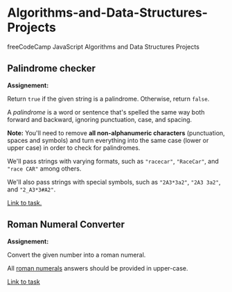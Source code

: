 # Algorithms-and-Data-Structures-Projects
freeCodeCamp JavaScript Algorithms and Data Structures Projects

## Palindrome checker
**Assignement:**

Return `true` if the given string is a palindrome. Otherwise, return `false`.

A *palindrome* is a word or sentence that's spelled the same way both forward and backward, ignoring punctuation, case, and spacing.

**Note:** You'll need to remove **all non-alphanumeric characters** (punctuation, spaces and symbols) and turn everything into the same case (lower or upper case) in order to check for palindromes.

We'll pass strings with varying formats, such as `"racecar"`, `"RaceCar"`, and `"race CAR"` among others.

We'll also pass strings with special symbols, such as `"2A3*3a2"`, `"2A3 3a2"`, and `"2_A3*3#A2"`.

[Link to task.](https://www.freecodecamp.org/learn/javascript-algorithms-and-data-structures/javascript-algorithms-and-data-structures-projects/palindrome-checker)

## Roman Numeral Converter
**Assignement:**

Convert the given number into a roman numeral.

All [roman numerals](https://www.mathsisfun.com/roman-numerals.html) answers should be provided in upper-case.

[Link to task](https://www.freecodecamp.org/learn/javascript-algorithms-and-data-structures/javascript-algorithms-and-data-structures-projects/roman-numeral-converter)
